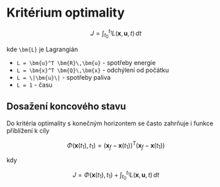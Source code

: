 Kritérium optimality 
====================

```math
J = \int_{t_0}^{t_1} L(\bm{x},\bm{u},t)\,dt
```
kde ``\bm{L}`` je Lagrangián

- ``L = \bm{u}^T \bm{R}\,\bm{u}`` - spotřeby energie
- ``L = \bm{x}^T \bm{Q}\,\bm{x}`` - odchýlení od počátku
- ``L = \|\bm{u}\|`` - spotřeby paliva
- ``L = 1`` - času

## Dosažení koncového stavu

Do kritéria optimality s konečným horizontem se často zahrňuje i funkce přiblížení k cíly
```math
Φ(\bm{x}(t_1),t_1) = (\bm{x}_f - \bm{x}(t_1))^T (\bm{x}_f - \bm{x}(t_1))
```
kdy
```math
J = Φ(\bm{x}(t_1),t_1) + \int_{t_0}^{t_1} L(\bm{x},\bm{u},t)\,dt
```